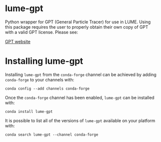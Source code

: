 # lume-gpt
Python wrapper for GPT (General Particle Tracer) for use in LUME.  Using this package requires the user to properly obtain their own copy of GPT with a valid GPT license.  Please see:

[GPT website](http://www.pulsar.nl/gpt/)


Installing lume-gpt
===================

Installing `lume-gpt` from the `conda-forge` channel can be achieved by adding `conda-forge` to your channels with:

```
conda config --add channels conda-forge
```

Once the `conda-forge` channel has been enabled, `lume-gpt` can be installed with:

```
conda install lume-gpt
```

It is possible to list all of the versions of `lume-gpt` available on your platform with:

```
conda search lume-gpt --channel conda-forge
